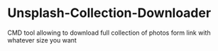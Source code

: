 # Unsplash-Collection-Downloader
CMD tool allowing to download full collection of photos form link with whatever size you want
